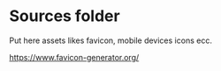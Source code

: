 # Sources folder

Put here assets likes favicon, mobile devices icons ecc.

https://www.favicon-generator.org/
